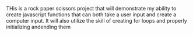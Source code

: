 THis is a rock paper scissors project that will demonstrate my ability to create javascript functions that can both take a user input and create a computer input. It will also utilize the skill of creating for loops and properly initializing andending them